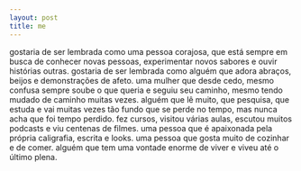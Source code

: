 ```yaml
---
layout: post
title: me
---
```


gostaria de ser lembrada como uma pessoa corajosa, 
que está sempre em busca de conhecer novas pessoas, 
experimentar novos sabores e ouvir histórias outras.
gostaria de ser lembrada como alguém que adora abraços,
beijos e demonstrações de afeto. uma mulher que desde cedo,
mesmo confusa sempre soube o que queria e seguiu seu
caminho, mesmo tendo mudado de caminho muitas vezes.
alguém que lê muito, que pesquisa, que estuda e vai muitas vezes
tão fundo que se perde no tempo, mas nunca acha que foi tempo perdido.
 fez cursos, visitou várias aulas, escutou muitos podcasts e viu centenas
 de filmes. uma pessoa que é apaixonada pela própria caligrafia, escrita e looks.
 uma pessoa que gosta muito de cozinhar e de comer. alguém que tem uma vontade 
 enorme de viver e viveu até o último plena.


